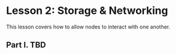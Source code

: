 # Lesson 2: Storage & Networking

This lesson covers how to allow nodes to interact with one another.

## Part I. TBD
